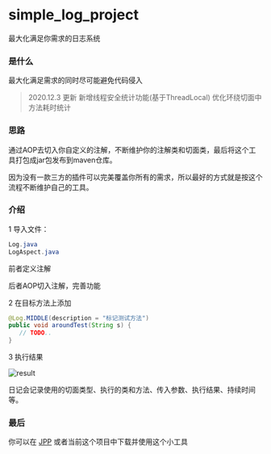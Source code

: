 # simple_log_project
最大化满足你需求的日志系统

### 是什么

最大化满足需求的同时尽可能避免代码侵入

> 2020.12.3 更新
> 新增线程安全统计功能(基于ThreadLocal)
> 优化环绕切面中方法耗时统计


### 思路

通过AOP去切入你自定义的注解，不断维护你的注解类和切面类，最后将这个工具打包成jar包发布到maven仓库。

因为没有一款三方的插件可以完美覆盖你所有的需求，所以最好的方式就是按这个流程不断维护自己的工具。



### 介绍

1 导入文件：

```java
Log.java
LogAspect.java
```

前者定义注解

后者AOP切入注解，完善功能



2 在目标方法上添加

```java
@Log.MIDDLE(description = "标记测试方法")
public void aroundTest(String s) {
   // TODO..
}
```



3 执行结果

![result](https://yloopdaed-public.oss-cn-shanghai.aliyuncs.com/logaspect.jpg)

日记会记录使用的切面类型、执行的类和方法、传入参数、执行结果、持续时间等。



### 最后

你可以在 [JPP](https://github.com/YorickYu/JPP/tree/main/src/main/java/com/yy/annotation) 或者当前这个项目中下载并使用这个小工具
